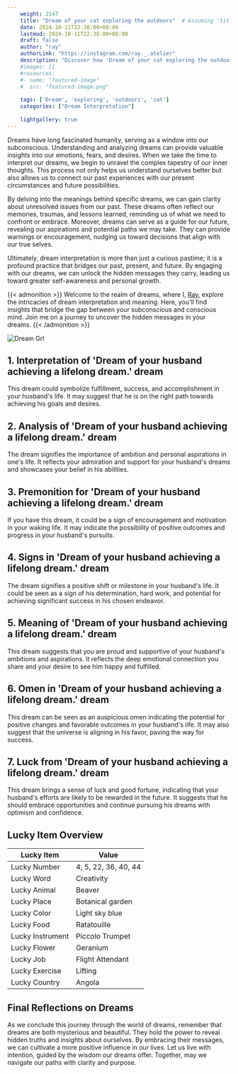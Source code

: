 ```yaml
---
    weight: 2147
    title: "Dream of your cat exploring the outdoors"  # Assuming 'title' column exists
    date: 2024-10-11T22:38:00+08:00
    lastmod: 2024-10-11T22:38:00+08:00
    draft: false
    author: "ray"
    authorLink: "https://instagram.com/ray._.atelier"
    description: "Discover how 'Dream of your cat exploring the outdoors' can interpret your future and uncover its significant meanings in your life."
    #images: []
    #resources:
    #- name: "featured-image"
    #  src: "featured-image.png"
    
    tags: ['Dream', 'exploring', 'outdoors', 'cat']
    categories: ["Dream Interpretation"]
    
    lightgallery: true
---
```

    
Dreams have long fascinated humanity, serving as a window into our subconscious. Understanding and analyzing dreams can provide valuable insights into our emotions, fears, and desires. When we take the time to interpret our dreams, we begin to unravel the complex tapestry of our inner thoughts. This process not only helps us understand ourselves better but also allows us to connect our past experiences with our present circumstances and future possibilities.

By delving into the meanings behind specific dreams, we can gain clarity about unresolved issues from our past. These dreams often reflect our memories, traumas, and lessons learned, reminding us of what we need to confront or embrace. Moreover, dreams can serve as a guide for our future, revealing our aspirations and potential paths we may take. They can provide warnings or encouragement, nudging us toward decisions that align with our true selves.

Ultimately, dream interpretation is more than just a curious pastime; it is a profound practice that bridges our past, present, and future. By engaging with our dreams, we can unlock the hidden messages they carry, leading us toward greater self-awareness and personal growth.

{{< admonition >}}
Welcome to the realm of dreams, where I, [Ray](https://instagram.com/ray._.atelier), explore the intricacies of dream interpretation and meaning. Here, you’ll find insights that bridge the gap between your subconscious and conscious mind. Join me on a journey to uncover the hidden messages in your dreams.
{{< /admonition >}}

![Dream Grl](https://cdn.pixabay.com/photo/2017/11/02/03/35/gothic-2910057_1280.jpg "Dream Grl")

## 1. Interpretation of 'Dream of your husband achieving a lifelong dream.' dream
 This dream could symbolize fulfillment, success, and accomplishment in your husband's life. It may suggest that he is on the right path towards achieving his goals and desires.

## 2. Analysis of 'Dream of your husband achieving a lifelong dream.' dream
 The dream signifies the importance of ambition and personal aspirations in one's life. It reflects your admiration and support for your husband's dreams and showcases your belief in his abilities.

## 3. Premonition for 'Dream of your husband achieving a lifelong dream.' dream
 If you have this dream, it could be a sign of encouragement and motivation in your waking life. It may indicate the possibility of positive outcomes and progress in your husband's pursuits.

## 4. Signs in 'Dream of your husband achieving a lifelong dream.' dream
 The dream signifies a positive shift or milestone in your husband's life. It could be seen as a sign of his determination, hard work, and potential for achieving significant success in his chosen endeavor.

## 5. Meaning of 'Dream of your husband achieving a lifelong dream.' dream
 This dream suggests that you are proud and supportive of your husband's ambitions and aspirations. It reflects the deep emotional connection you share and your desire to see him happy and fulfilled.

## 6. Omen in 'Dream of your husband achieving a lifelong dream.' dream
 This dream can be seen as an auspicious omen indicating the potential for positive changes and favorable outcomes in your husband's life. It may also suggest that the universe is aligning in his favor, paving the way for success.

## 7. Luck from 'Dream of your husband achieving a lifelong dream.' dream
 This dream brings a sense of luck and good fortune, indicating that your husband's efforts are likely to be rewarded in the future. It suggests that he should embrace opportunities and continue pursuing his dreams with optimism and confidence.

## Lucky Item Overview
| Lucky Item          | Value              |
|---------------|--------------------|
| Lucky Number        | 4, 5, 22, 36, 40, 44  |
| Lucky Word          | Creativity |
| Lucky Animal        | Beaver |
| Lucky Place         | Botanical garden     |
| Lucky Color         | Light sky blue     |
| Lucky Food          | Ratatouille      |
| Lucky Instrument    | Piccolo Trumpet |
| Lucky Flower        | Geranium    |
| Lucky Job           | Flight Attendant       |
| Lucky Exercise      | Lifting  |
| Lucky Country       | Angola    |


##  Final Reflections on Dreams

As we conclude this journey through the world of dreams, remember that dreams are both mysterious and beautiful. They hold the power to reveal hidden truths and insights about ourselves. By embracing their messages, we can cultivate a more positive influence in our lives. Let us live with intention, guided by the wisdom our dreams offer. Together, may we navigate our paths with clarity and purpose.
